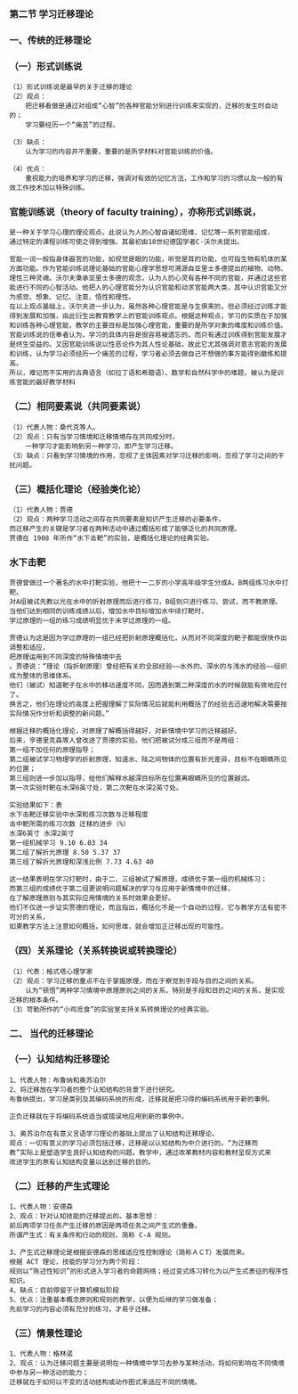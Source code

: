 ### 第二节 学习迁移理论
### 一、传统的迁移理论
### （一）形式训练说
    （1）形式训练说是最早的关于迁移的理论
    （2）观点：
        把迁移看做是通过对组成“心智”的各种官能分别进行训练来实现的，迁移的发生时自动的；
        学习要经历一个“痛苦”的过程。
        
    （3）缺点：
        认为学习的内容并不重要，重要的是所学材料对官能训练的价值。
        
    （4）优点：
        重视能力的培养和学习的迁移，强调对有效的记忆方法，工作和学习的习惯以及一般的有效工作技术加以特殊训练。

### 官能训练说（theory of faculty training），亦称形式训练说，
    是一种关于学习心理的理论观点。此说认为人的心智由诸如思维、记忆等一系列官能组成，
    通过特定的课程训练可使之得到增强。其最初由18世纪德国学者C·沃尔夫提出。
    
    官能一词一般指身体器官的功能，如视觉是眼的功能，听觉是耳的功能，也可指生物有机体的某方面功能。作为官能训练说理论基础的官能心理学思想可溯源自亚里士多德提出的植物、动物、理性三种灵魂。沃尔夫秉承亚里士多德的观念，认为人的心灵有各种不同的官能，并通过这些官能进行不同的心智活动。他把人的心理官能分为认识官能和动求官能两大类，其中认识官能又分为感觉、想象、记忆、注意、悟性和理性。
    在以上观点基础上，沃尔夫进一步认为，虽然各种心理官能是与生俱来的，但必须经过训练才能得到发展和加强，由此衍生出教育教学上的官能训练观点。根据这种观点，学习的实质在于加强和训练各种心理官能，教学的主要目标是加强心理官能，重要的是所学对象的难度和训练价值。
    官能训练说的信奉者认为，学习的具体内容是很容易被遗忘的，而只有通过训练得到官能发展才是终生受益的。又因官能训练说以性恶论作为其人性论基础，故此它尤其强调对意志官能的发展和训练，认为学习必须经历一个痛苦的过程，学习者必须去做自己不想做的事方能得到磨练和提高。
    所以，难记而不实用的古典语言（如拉丁语和希腊语）、数学和自然科学中的难题，被认为是训练官能的最好教学材料

### （二）相同要素说（共同要素说）
    （1）代表人物：桑代克等人。
    （2）观点：只有当学习情境和迁移情境存在共同成分时，
        一种学习才能影响到另一种学习，即产生学习迁移。
    （3）缺点：只看到学习情境的作用，忽视了主体因素对学习迁移的影响，忽视了学习之间的干扰问题。
    
### （三）概括化理论（经验类化论）
    （1）代表人物：贾德
    （2）观点：两种学习活动之间存在共同要素是知识产生迁移的必要条件，
    而迁移产生的关键是学习者在两种活动中通过概括形成了能够泛化的共同原理。
    贾德在 1908 年所作“水下击靶”的实验，是概括化理论的经典实验。

### 水下击靶
    贾德曾做过一个著名的水中打靶实验，他把十一二岁的小学高年级学生分成A，B两组练习水中打靶。
    对A组被试先教以光在水中的折射原理而后进行练习，B组则只进行练习、尝试，而不教原理。
    当他们达到相同的训练成绩以后，增加水中目标增加水中续打靶时，
    学过原理的一组的练习成绩明显优于未学过原理的一组。

    贾德认为这是因为学过原理的一组已经把折射原理概括化，从而对不同深度的靶子都能很快作出调整和适应，
    把原理运用到不同深度的特殊情境中去
    。贾德说：“理论（指折射原理）曾经把有关的全部经验――水外的、深水的与浅水的经验――组织成为整体的思维体系。
    他们（被试）知道靶子在水中的移动速度不同，因而遇到第二种深度的水的时候就能有效地应付了。
    换言之，他们在理论的高度上把握理解了实际情况后就能利用概括了的经验去迅速地解决需要按实际情况作分析和调整的新问题。”
    
    根据迁移的概括化理论，对原理了解概括得越好，对新情境中学习的迁移越好。
    后来，亨德里克森等人曾改进了贾德的实验。他们把被试分成三组而不是两组：
    第一组不加任何的原理指导；
    第二组被试学习物理学的折射原理，知道水、陆之间物体的位置有折光差异，目标不在眼睛所见的位置；
    第三组则进一步加以指导，给他们解释水越深目标所在位置离眼睛所见的位置越远。
    第一次实验时靶在水深6英寸处，第二次靶在水深2英寸处。
    
    实验结果如下：表 
    水下击靶迁移实验中水深和练习次数与迁移程度
    击中靶所需的练习次数 迁移的进步（%）
    水深6英寸 水深2英寸
    第一组机械学习 9.10 6.03 34
    第二组了解折光原理 8.50 5.37 37
    第三组了解折光原理和深浅比例 7.73 4.63 40
    
    这一结果表明在学习打靶时，由于二、三组被试了解原理，成绩优于第一组的机械练习；
    而第三组的成绩优于第二组更说明问题解决的学习与应用于新情境中的迁移，
    在了解原理原则与其实际应用情境的关系时效果会更好。
    他们不仅进一步证实贾德的理论，而且指出，概括化不是一个自动的过程，它与教学方法有密不可分的关系，
    如果教学方法上注意如何概括，如何思维，就会增加正迁移出现的可能性。

### （四）关系理论（关系转换说或转换理论）
    （1）代表：格式塔心理学家
    （2）观点：学习迁移的重点不在于掌握原理，而在于察觉到手段与目的之间的关系。
        认为“顿悟”两种学习情境中原理原则之间的关系，特别是手段和目的之间的关系，是实现迁移的根本条件。
    （3）苛勒所作的“小鸡觅食”的实验室支持关系转换理论的经典实验。

### 二、 当代的迁移理论
### （一）认知结构迁移理论
    1、代表人物：布鲁纳和奥苏泊尔
    2、将迁移放在学习者的整个认知结构的背景下进行研究。
    布鲁纳提出，学习是类别及其编码系统的形成，迁移就是把习得的编码系统用于新的事例。
    
    正负迁移就在于将编码系统适当或错误地应用到新的事例中。
    
    3、奥苏泊尔在有意义言语学习理论的基础上提出了认知结构迁移理论。
    观点：一切有意义的学习必须包括迁移，迁移是以认知结构为中介进行的。“为迁移而
    教”实际上是塑造学生良好认知结构的问题。教学中，通过改革教材内容和教材呈现方式来
    改进学生的原有认知结构变量以达到迁移的目的。

### （二）迁移的产生式理论
    1、代表人物：安德森
    2、观点：针对认知技能的迁移提出的。基本思想：
    前后两项学习任务产生迁移的原因是两项任务之间产生式的重叠。
    所谓产生式：有关条件和行动的规则，简称 C-A 规则。
    
    3、产生式迁移理论是根据安德森的思维适应性控制理论（简称ＡＣT）发展而来。
    根据 ACT 理论，技能的学习分为两个阶段：
    规则以“陈述性知识”的形式进入学习者的命题网络；经过变式练习转化为以产生式表征的程序性知识。
    4、缺点：目前停留于计算机模拟阶段
    5、优点：注重基本概念原则和规则的教学，以便为后继的学习做准备；
    先前学习的内容必须有充分的练习，才易于迁移。

### （三）情景性理论
    1、代表人物：格林诺
    2、观点：认为迁移问题主要是说明在一种情境中学习去参与某种活动，将如何影响在不同情境中参与另一种活动的能力；
    迁移就在于如何以不变的活动结构或动作图式来适应不同的情境。